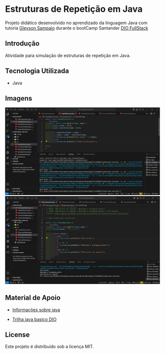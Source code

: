 # Estruturas de Repetição em Java

Projeto didático desenvolvido no aprendizado da linguagem Java com tutoria [Gleyson Sampaio](https://www.linkedin.com/in/glysns/) durante o bootCamp Santander [DIO FullStack](https://www.dio.me/)

## Introdução

Atividade para simulação de estruturas de repetição em Java.

## Tecnologia Utilizada

- Java

## Imagens

![1](https://github.com/ancgci/Estrutura-Condicao-Dio/blob/main/imagens/1.png)
![2](https://github.com/ancgci/Estrutura-Condicao-Dio/blob/main/imagens/2.png)


## Material de Apoio

- [Informações sobre java](https://glysns.gitbook.io/java-basico)

- [Trilha java basico DIO](https://github.com/digitalinnovationone/trilha-java-basico)

## License

Este projeto é distribuído sob a licença MIT.
